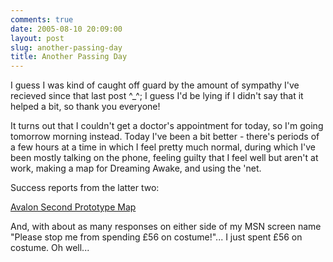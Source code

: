 ```yaml
---
comments: true
date: 2005-08-10 20:09:00
layout: post
slug: another-passing-day
title: Another Passing Day
---
```


I guess I was kind of caught off guard by the amount of sympathy I've recieved since that last post ^_^;  I guess I'd be lying if I didn't say that it helped a bit, so thank you everyone!  

It turns out that I couldn't get a doctor's appointment for today, so I'm going tomorrow morning instead.  Today I've been a bit better - there's periods of a few hours at a time in which I feel pretty much normal, during which I've been mostly talking on the phone, feeling guilty that I feel well but aren't at work, making a map for Dreaming Awake, and using the 'net.  

Success reports from the latter two:  

<a href="http:/rpgs/maps/avalon.jpg">Avalon Second Prototype Map</a>  

And, with about as many responses on either side of my MSN screen name "Please stop me from spending £56 on costume!"...  I just spent £56 on costume.  Oh well...
